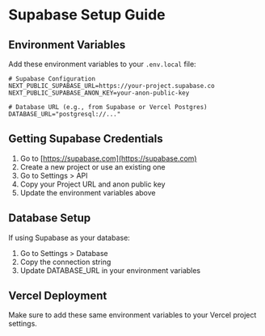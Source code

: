 # Supabase Setup Guide

## Environment Variables

Add these environment variables to your `.env.local` file:

```env
# Supabase Configuration
NEXT_PUBLIC_SUPABASE_URL=https://your-project.supabase.co
NEXT_PUBLIC_SUPABASE_ANON_KEY=your-anon-public-key

# Database URL (e.g., from Supabase or Vercel Postgres)
DATABASE_URL="postgresql://..."
```

## Getting Supabase Credentials

1. Go to [https://supabase.com](https://supabase.com)
2. Create a new project or use an existing one
3. Go to Settings > API
4. Copy your Project URL and anon public key
5. Update the environment variables above

## Database Setup

If using Supabase as your database:

1. Go to Settings > Database
2. Copy the connection string
3. Update DATABASE_URL in your environment variables

## Vercel Deployment

Make sure to add these same environment variables to your Vercel project settings.
